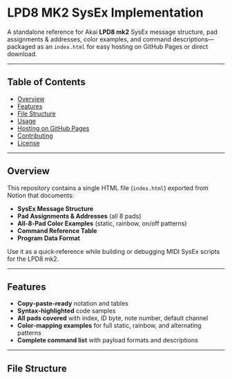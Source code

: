 # LPD8 MK2 SysEx Implementation

A standalone reference for Akai **LPD8 mk2** SysEx message structure, pad assignments & addresses, color examples, and command descriptions—packaged as an `index.html` for easy hosting on GitHub Pages or direct download.

---

## Table of Contents

- [Overview](#overview)  
- [Features](#features)  
- [File Structure](#file-structure)  
- [Usage](#usage)  
- [Hosting on GitHub Pages](#hosting-on-github-pages)  
- [Contributing](#contributing)  
- [License](#license)  

---

## Overview

This repository contains a single HTML file (`index.html`) exported from Notion that documents:

- **SysEx Message Structure**  
- **Pad Assignments & Addresses** (all 8 pads)  
- **All‑8‑Pad Color Examples** (static, rainbow, on/off patterns)  
- **Command Reference Table**  
- **Program Data Format**  

Use it as a quick‑reference while building or debugging MIDI SysEx scripts for the LPD8 mk2.

---

## Features

- **Copy‑paste‑ready** notation and tables  
- **Syntax‑highlighted** code samples  
- **All pads covered** with index, ID byte, note number, default channel  
- **Color‑mapping examples** for full static, rainbow, and alternating patterns  
- **Complete command list** with payload formats and descriptions  

---

## File Structure

